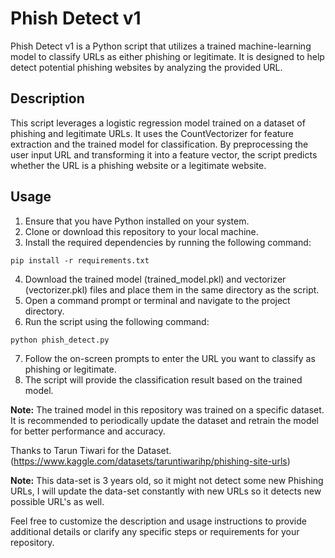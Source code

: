 # Phish Detect v1

Phish Detect v1 is a Python script that utilizes a trained machine-learning model to classify URLs as either phishing or legitimate. It is designed to help detect potential phishing websites by analyzing the provided URL.

## Description
This script leverages a logistic regression model trained on a dataset of phishing and legitimate URLs. It uses the CountVectorizer for feature extraction and the trained model for classification. By preprocessing the user input URL and transforming it into a feature vector, the script predicts whether the URL is a phishing website or a legitimate website.

## Usage

1. Ensure that you have Python installed on your system.
2. Clone or download this repository to your local machine.
3. Install the required dependencies by running the following command:

```pip install -r requirements.txt```

4. Download the trained model (trained_model.pkl) and vectorizer (vectorizer.pkl) files and place them in the same directory as the script.
5. Open a command prompt or terminal and navigate to the project directory.
6. Run the script using the following command:

```python phish_detect.py```

7. Follow the on-screen prompts to enter the URL you want to classify as phishing or legitimate.
8. The script will provide the classification result based on the trained model.

<b>Note:</b> The trained model in this repository was trained on a specific dataset. It is recommended to periodically update the dataset and retrain the model for better performance and accuracy.

Thanks to Tarun Tiwari for the Dataset. (https://www.kaggle.com/datasets/taruntiwarihp/phishing-site-urls)

<b>Note:</b> This data-set is 3 years old, so it might not detect some new Phishing URLs, I will update the data-set constantly with new URLs so it detects new possible URL's as well.

Feel free to customize the description and usage instructions to provide additional details or clarify any specific steps or requirements for your repository.
